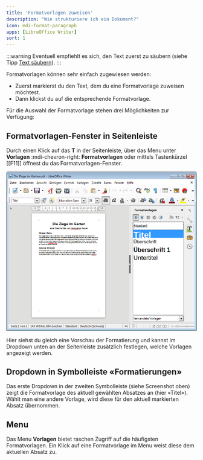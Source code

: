 ```yaml
---
title: 'Formatvorlagen zuweisen'
description: "Wie strukturiere ich ein Dokument?"
icon: mdi-format-paragraph
apps: [LibreOffice Writer]
sort: 1
---
```




:::warning
Eventuell empfiehlt es sich, den Text zuerst zu säubern (siehe Tipp [Text säubern](/textverarbeitung/writer/text-saeubern/)).
:::

Formatvorlagen können sehr einfach zugewiesen werden:

* Zuerst markierst du den Text, dem du eine Formatvorlage zuweisen möchtest.
* Dann klickst du auf die entsprechende Formatvorlage.

Für die Auswahl der Formatvorlage stehen drei Möglichkeiten zur Verfügung:

## Formatvorlagen-Fenster in Seitenleiste
Durch einen Klick auf das __T__ in der Seitenleiste, über das Menu unter __Vorlagen__ :mdi-chevron-right: __Formatvorlagen__ oder mittels Tastenkürzel [[F11]] öffnest du das Formatvorlagen-Fenster.

![Fenster «Formatvorlagen»](./images/formatvorlagen-fenster.lo.png)

Hier siehst du gleich eine Vorschau der Formatierung und kannst im Dropdown unten an der Seitenleiste zusätzlich festlegen, welche Vorlagen angezeigt werden.

## Dropdown in Symbolleiste «Formatierungen»
Das erste Dropdown in der zweiten Symbolleiste (siehe Screenshot oben) zeigt die Formatvorlage des aktuell gewählten Absatzes an (hier «Titel»). Wählt man eine andere Vorlage, wird diese für den aktuell markierten Absatz übernommen.

## Menu
Das Menu __Vorlagen__ bietet raschen Zugriff auf die häufigsten Formatvorlagen. Ein Klick auf eine Formatvorlage im Menu weist diese dem aktuellen Absatz zu.
